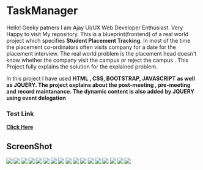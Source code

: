 # TaskManager

Hello! Geeky patners I am Ajay UI/UX Web Developer Enthusiast. Very Happy to visit My repository. This is a blueprint(frontend)
of a real world project which specifies <b>Student Placement Tracking</b>. In most of the time the placement co-ordinators often
visits company for a date for the placement interview. The real world problem is the placement head doesn't know whether the company
visit the campus or reject the campus . This Project fully explains the solution for the explained problem.

In this project I have used <b>HTML<b> , <b>CSS</b>, <b>BOOTSTRAP</b>, <b>JAVASCRIPT</b> as well as <b>JQUERY</b>. The project
explains about the post-meeting , pre-meeting and record maintanance. The dynamic content is also added by JQUERY using event delegation

### Test Link
<a href="https://ajaykce.github.io/taskmanager">Click Here</a>

## ScreenShot
<img src="screenshot/1.PNG">
<img src="screenshot/2.PNG">
<img src="screenshot/3.PNG">
<img src="screenshot/4.PNG">
<img src="screenshot/5.PNG">
<img src="screenshot/6.PNG">
<img src="screenshot/7.PNG">
<img src="screenshot/8.PNG">
<img src="screenshot/9.PNG">
<img src="screenshot/10.PNG">
<img src="screenshot/11.PNG">
<img src="screenshot/12.PNG">
<img src="screenshot/13.PNG">
<img src="screenshot/14.PNG">
<img src="screenshot/15.PNG">
<img src="screenshot/16.PNG">
<img src="screenshot/17.PNG">